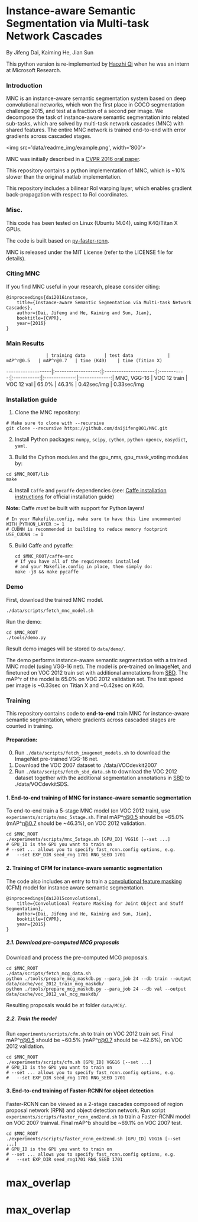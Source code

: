 # Instance-aware Semantic Segmentation via Multi-task Network Cascades

By Jifeng Dai, Kaiming He, Jian Sun

This python version is re-implemented by [Haozhi Qi](https://github.com/Oh233) when he was an intern at Microsoft Research.

### Introduction

MNC is an instance-aware semantic segmentation system based on deep convolutional networks, which won the first place in COCO segmentation challenge 2015, and test at a fraction of a second per image. We decompose the task of instance-aware semantic segmentation into related sub-tasks, which are solved by multi-task network cascades (MNC) with shared features. The entire MNC network is trained end-to-end with error gradients across cascaded stages.


<img src='data/readme_img/example.png', width='800'>


MNC was initially described in a [CVPR 2016 oral paper](http://arxiv.org/abs/1512.04412).

This repository contains a python implementation of MNC, which is ~10% slower than the original matlab implementation.

This repository includes a bilinear RoI warping layer, which enables gradient back-propagation with respect to RoI coordinates.

### Misc.

This code has been tested on Linux (Ubuntu 14.04), using K40/Titan X GPUs.

The code is built based on [py-faster-rcnn](https://github.com/rbgirshick/py-faster-rcnn).

MNC is released under the MIT License (refer to the LICENSE file for details).


### Citing MNC

If you find MNC useful in your research, please consider citing:

    @inproceedings{dai2016instance,
        title={Instance-aware Semantic Segmentation via Multi-task Network Cascades},
        author={Dai, Jifeng and He, Kaiming and Sun, Jian},
        booktitle={CVPR},
        year={2016}
    }

### Main Results
                   | training data       | test data             | mAP^r@0.5   | mAP^r@0.7   | time (K40)    | time (Titian X)
-------------------|:-------------------:|:---------------------:|:-----------:|:-----------:|:-------------:|:-------------:|
MNC, VGG-16        | VOC 12 train        | VOC 12 val            | 65.0%       | 46.3%       | 0.42sec/img   | 0.33sec/img

### Installation guide

1. Clone the MNC repository:
  ```Shell
  # Make sure to clone with --recursive
  git clone --recursive https://github.com/daijifeng001/MNC.git
  ```
 
2. Install Python packages: `numpy`, `scipy`, `cython`, `python-opencv`, `easydict`, `yaml`.

3. Build the Cython modules and the gpu_nms, gpu_mask_voting modules by:
  ```Shell
  cd $MNC_ROOT/lib
  make
  ```

4. Install `Caffe` and `pycaffe` dependencies (see: [Caffe installation instructions](http://caffe.berkeleyvision.org/installation.html) for official installation guide)

  **Note:** Caffe *must* be built with support for Python layers!

  ```make
  # In your Makefile.config, make sure to have this line uncommented
  WITH_PYTHON_LAYER := 1
  # CUDNN is recommended in building to reduce memory footprint
  USE_CUDNN := 1
  ```

5. Build Caffe and pycaffe:
    ```Shell
    cd $MNC_ROOT/caffe-mnc
    # If you have all of the requirements installed
    # and your Makefile.config in place, then simply do:
    make -j8 && make pycaffe
    ```

### Demo

First, download the trained MNC model.
```Shell
./data/scripts/fetch_mnc_model.sh
``` 

Run the demo:
```Shell
cd $MNC_ROOT
./tools/demo.py
```
Result demo images will be stored to ```data/demo/```.

The demo performs instance-aware semantic segmentation with a trained MNC model (using VGG-16 net). The model is pre-trained on ImageNet, and finetuned on VOC 2012 train set with additional annotations from [SBD](http://home.bharathh.info/pubs/codes/SBD/download.html). The mAP^r of the model is 65.0% on VOC 2012 validation set. The test speed per image is ~0.33sec on Titian X and ~0.42sec on K40.

### Training

This repository contains code to **end-to-end** train MNC for instance-aware semantic segmentation, where gradients across cascaded stages are counted in training.

#### Preparation:

0. Run `./data/scripts/fetch_imagenet_models.sh` to download the ImageNet pre-trained VGG-16 net. 
0. Download the VOC 2007 dataset to ./data/VOCdevkit2007
0. Run `./data/scripts/fetch_sbd_data.sh` to download the VOC 2012 dataset together with the additional segmentation annotations in [SBD](https://9bc0b5eb4c18f1fc9a28517a91305702c68a10ae.googledrive.com/host/0ByUkob0WA1-NQi1sNlg4WkJQbTg/codes/SBD/download.html) to ./data/VOCdevkitSDS.

#### 1. End-to-end training of MNC for instance-aware semantic segmentation

To end-to-end train a 5-stage MNC model (on VOC 2012 train), use `experiments/scripts/mnc_5stage.sh`. Final mAP^r@0.5 should be ~65.0% (mAP^r@0.7 should be ~46.3%), on VOC 2012 validation.

```Shell
cd $MNC_ROOT
./experiments/scripts/mnc_5stage.sh [GPU_ID] VGG16 [--set ...]
# GPU_ID is the GPU you want to train on
# --set ... allows you to specify fast_rcnn.config options, e.g.
#   --set EXP_DIR seed_rng 1701 RNG_SEED 1701
```

#### 2. Training of CFM for instance-aware semantic segmentation

The code also includes an entry to train a [convolutional feature masking](https://arxiv.org/abs/1412.1283) (CFM) model for instance aware semantic segmentation.

    @inproceedings{dai2015convolutional,
        title={Convolutional Feature Masking for Joint Object and Stuff Segmentation},
        author={Dai, Jifeng and He, Kaiming and Sun, Jian},
        booktitle={CVPR},
        year={2015}
    }

##### 2.1. Download pre-computed MCG proposals

Download and process the pre-computed MCG proposals.

```Shell
cd $MNC_ROOT
./data/scripts/fetch_mcg_data.sh
python ./tools/prepare_mcg_maskdb.py --para_job 24 --db train --output data/cache/voc_2012_train_mcg_maskdb/
python ./tools/prepare_mcg_maskdb.py --para_job 24 --db val --output data/cache/voc_2012_val_mcg_maskdb/
```
Resulting proposals would be at folder ```data/MCG/```.

##### 2.2. Train the model

Run `experiments/scripts/cfm.sh` to train on VOC 2012 train set. Final mAP^r@0.5 should be ~60.5% (mAP^r@0.7 should be ~42.6%), on VOC 2012 validation.

```Shell
cd $MNC_ROOT
./experiments/scripts/cfm.sh [GPU_ID] VGG16 [--set ...]
# GPU_ID is the GPU you want to train on
# --set ... allows you to specify fast_rcnn.config options, e.g.
#   --set EXP_DIR seed_rng 1701 RNG_SEED 1701
```

#### 3. End-to-end training of Faster-RCNN for object detection

Faster-RCNN can be viewed as a 2-stage cascades composed of region proposal network (RPN) and object detection network. Run script `experiments/scripts/faster_rcnn_end2end.sh` to train a Faster-RCNN model on VOC 2007 trainval. Final mAP^b should be ~69.1% on VOC 2007 test.

```Shell
cd $MNC_ROOT
./experiments/scripts/faster_rcnn_end2end.sh [GPU_ID] VGG16 [--set ...]
# GPU_ID is the GPU you want to train on
# --set ... allows you to specify fast_rcnn.config options, e.g.
#   --set EXP_DIR seed_rng1701 RNG_SEED 1701
```
# max_overlap
# max_overlap
